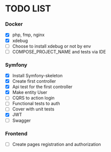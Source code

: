 # TODO LIST

### Docker
- [x] php, fmp, nginx
- [x] xdebug
- [ ] Choose to install xdebug or not by env
- [ ] COMPOSE_PROJECT_NAME and tests via IDE

### Symfony
- [x] Install Symfony-skeleton
- [x] Create first controller
- [x] Api test for the first controller
- [x] Make entity User
- [ ] CQRS to action login
- [ ] Functional tests to auth
- [ ] Cover with unit tests
- [x] JWT
- [ ] Swagger
  
### Frontend
- [ ] Create pages registration and authorization